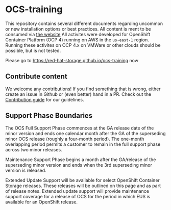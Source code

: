 # OCS-training

This repository contains several different documents regarding uncommon or new installation options or best practices.
All content is ment to be consumed via [the website](https://red-hat-storage.github.io/ocs-training)
All activites were developed for OpenShift Container Platform (OCP 4) running on AWS in the `us-east-1` region. Running these activites on OCP 4.x on VMWare or other clouds should be possible, but is not tested.

Please go to https://red-hat-storage.github.io/ocs-training now

## Contribute content

We welcome any contributions! If you find something that is wrong, either create an issue in Github or (even better) hand in a PR.
Check out the [Contribution guide](CONTRIBUTING.adoc) for our guidelines.


## Support Phase Boundaries
The OCS Full Support Phase commences at the GA release date of the minor version and ends one calendar month after the GA of the superseding minor OCS release (roughly a four-month period). The one-month overlapping period permits a customer to remain in the full support phase across two minor releases.

Maintenance Support Phase begins a month after the GA/release of the superseding minor version and ends when the 3rd superseding minor version is released.

Extended Update Support will be available for select OpenShift Container Storage releases. These releases will be outlined on this page and as part of release notes. Extended update support will provide maintenance support coverage for a release of OCS for the period in which EUS is available for an OpenShift release.

